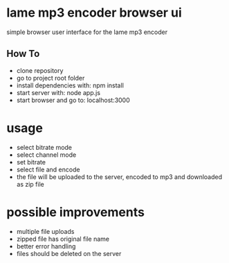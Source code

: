 # lame mp3 encoder browser ui
simple browser user interface for the lame mp3 encoder

## How To
- clone repository
- go to project root folder
- install dependencies with: npm install
- start server with: node app.js
- start browser and go to: localhost:3000

# usage
- select bitrate mode
- select channel mode
- set bitrate
- select file and encode
- the file will be uploaded to the server, encoded to mp3 and downloaded as zip file

# possible improvements
- multiple file uploads
- zipped file has original file name
- better error handling
- files should be deleted on the server
